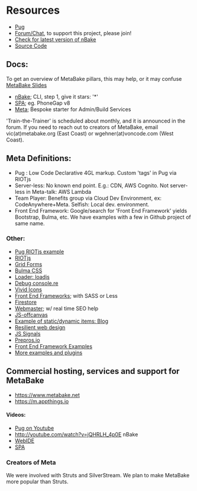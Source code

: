 # Resources

- [Pug](https://pug.metabake.org)
- <a href='http://chat.metabake.org' target='_blank'>Forum/Chat</a>, to support this project, please join!
- <a href='https://www.npmjs.com/package/nbake' target='_blank'>Check for latest version of nBake</a>
- <a href='http://github.com/metabake' target='_blank'>Source Code</a>

## Docs:
To get an overview of MetaBake pillars, this may help, or it may confuse [MetaBake Slides](http://prez.metabake.org/p)

- [nBake](http://doc.metabake.org/nbake); CLI, step 1, give it stars: '*'
- [SPA](http://doc.metabake.org/SPA); eg. PhoneGap v8
- [Meta](http://doc.metabake.org/meta); Bespoke starter for Admin/Build Services

'Train-the-Trainer' is scheduled about monthly, and it is announced in the forum. If you need to reach out to creators of MetaBake, email vic(at)metabake.org (East Coast) or wgehner(at)voncode.com (West Coast).

## Meta Definitions:
- Pug : Low Code Declarative 4GL markup. Custom 'tags' in Pug via RIOTjs
- Server-less: No known end point. E.g.: CDN, AWS Cognito. Not server-less in Meta-talk: AWS Lambda
- Team Player: Benefits group via Cloud Dev Environment, ex: CodeAnywhere+Meta. Selfish: Local dev. environment.
- Front End Framework: Google/search for 'Front End Framework' yields Bootstrap, Bulma, etc. We have examples with a few in Github project of same name.

### Other:

- <a href='https://github.com/metabake/_nBake/tree/master/CRUD/riotFirst' target='_blank'>Pug RIOTjs example</a>
- [RIOTjs](https://riot.js.org/)
- [Grid Forms](http://kumailht.com/gridforms)
- [Bulma CSS](https://bulma.io/documentation/components)
- [Loader: loadjs](https://github.com/muicss/loadjs)
- [Debug console.re](http://console.re)
- [Vivid Icons](https://webkul.github.io/vivid/cheatsheet.html)
- [Front End Frameworks](https://github.com/metabake/front-end-frameworks
); with SASS or Less
- [Firestore](https://firebase.google.com/docs/firestore)
- [Webmaster](https://www.google.com/webmasters); w/ real time SEO help
- [JS-offcanvas](https://github.com/vmitsaras/js-offcanvas)
- <a href='https://github.com/metabake/B-M-SPA/tree/master/blogRiot' target='_blank'>Example of static/dynamic items: Blog</a>
- [Resilient web design](https://resilientwebdesign.com/introduction)
- [JS Signals](https://github.com/millermedeiros/js-signals/wiki/Comparison-between-different-Observer-Pattern-implementations)
- [Prepros.io](https://prepros.io/help/autoprefixer)
- [Front End Framework Examples](https://github.com/metabake/front-end-frameworks)
- [More examples and plugins](https://github.com/metabake/examples-plugins)

## Commercial hosting, services and support for MetaBake

- <https://www.metabake.net>
- <https://m.appthings.io>

#### Videos:

- [Pug on Youtube](http://youtube.com/watch?v=wzAWI9h3q18)
- http://youtube.com/watch?v=jQHRLH_4p0E nBake
- [WebIDE](https://youtu.be/CMUiPC0YtYA)
- [SPA](https://youtu.be/LHFjjDPlU3A)


### Creators of Meta

We were involved with Struts and SilverStream. We plan to make MetaBake more popular than Struts.
